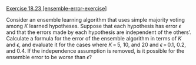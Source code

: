 [Exercise 18.23 \[ensemble-error-exercise\]](18-23/)

Consider an ensemble learning algorithm that
uses simple majority voting among $K$ learned hypotheses.
Suppose that each hypothesis has error $\epsilon$ and that the errors
made by each hypothesis are independent of the others’. Calculate a
formula for the error of the ensemble algorithm in terms of $K$
and $\epsilon$, and evaluate it for the cases where
$K{{\,=\,}}5$, 10, and 20 and $\epsilon{{\,=\,}}{0.1}$, 0.2,
and 0.4. If the independence assumption is removed, is it possible for
the ensemble error to be *worse* than $\epsilon$?
